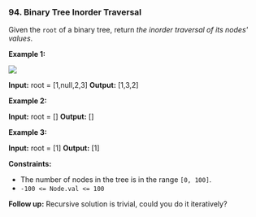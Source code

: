 ### 94\. Binary Tree Inorder Traversal

Given the `root` of a binary tree, return _the inorder traversal of its nodes' values_.

**Example 1:**

![](https://assets.leetcode.com/uploads/2020/09/15/inorder_1.jpg)

**Input:** root = \[1,null,2,3\]
**Output:** \[1,3,2\]

**Example 2:**

**Input:** root = \[\]
**Output:** \[\]

**Example 3:**

**Input:** root = \[1\]
**Output:** \[1\]

**Constraints:**

*   The number of nodes in the tree is in the range `[0, 100]`.
*   `-100 <= Node.val <= 100`

**Follow up:** Recursive solution is trivial, could you do it iteratively?
